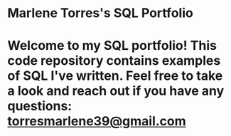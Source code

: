 # Marlene Torres's SQL Portfolio

# Welcome to my SQL portfolio! This code repository contains examples of SQL I've written. Feel free to take a look and reach out if you have any questions: torresmarlene39@gmail.com
